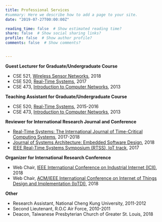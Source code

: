 ```yaml
---
title: Professional Services
#summary: Here we describe how to add a page to your site.
date: "2019-07-27T00:00:00Z"

reading_time: false  # Show estimated reading time?
share: false  # Show social sharing links?
profile: false  # Show author profile?
comments: false  # Show comments?


---
```

**Guest Lecturer for Graduate/Undergraduate Course**

* CSE 521, [Wireless Sensor Networks](http://www.cs.wustl.edu/~lu/cse521s/), 2018
* CSE 520, [Real-Time Systems](http://www.cse.wustl.edu/~lu/cse520s/), 2017
* CSE 473, [Introduction to Computer Networks](https://www.arl.wustl.edu/~jst/cse/473/), 2013

**Teaching Assistant for Graduate/Undergraduate Course**

* CSE 520, [Real-Time Systems](http://www.cse.wustl.edu/~lu/cse520s/), 2015-2016
* CSE 473, [Introduction to Computer Networks](https://www.arl.wustl.edu/~jst/cse/473/), 2013

**Reviewer for International Research Journal and Conference**

* [Real-Time Systems: The International Journal of Time-Critical Computing Systems](https://link.springer.com/journal/11241), 2017-2018
* [Journal of Systems Architecture: Embedded Software Design](https://www.journals.elsevier.com/journal-of-systems-architecture), 2018
* [IEEE Real-Time Systems Symposium (RTSS), IoT track](http://2017.rtss.org/), 2017

**Organizer for International Research Conference**

* Web Chair, [IEEE International Conference on Industrial Internet (ICII)](http://www.ieee-icii.org/), 2018
* Web Chair, [ACM/IEEE International Conference on Internet of Things Design and Implementation (IoTDI)](http://conferences.computer.org/IoTDI/), 2018

**Other**

* Research Assistant, National Cheng Kung University, 2011-2012
* Second Lieutenant, R.O.C Air Force, 2010-2011
* Deacon, Taiwanese Presbyterian Church of Greater St. Louis, 2018

